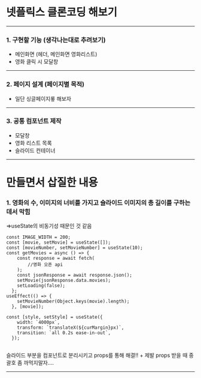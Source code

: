 # 넷플릭스 클론코딩 해보기

---

### 1. 구현할 기능 (생각나는대로 추려보기)

- 메인화면 (헤더, 메인화면 영화리스트)
- 영화 클릭 시 모달창

---

### 2. 페이지 설계 (페이지별 목적)

- 일단 싱글페이지롷 해보자

---

### 3. 공통 컴포넌트 제작

- 모달창
- 영화 리스트 목록
- 슬라이드 컨테이너

---

# 만들면서 삽질한 내용

### 1. 영화의 수, 이미지의 너비를 가지고 슬라이드 이미지의 총 길이를 구하는데서 막힘

=>useState의 비동기성 때문인 것 같음

```
const IMAGE_WIDTH = 200;
const [movie, setMovie] = useState([]);
const [movieNumber, setMovieNumber] = useState(10);
const getMovies = async () => {
    const response = await fetch(
        //영화 오픈 api
    );
    const jsonResponse = await response.json();
    setMovie(jsonResponse.data.movies);
    setLoading(false);
  };
useEffect(() => {
    setMovieNumber(Object.keys(movie).length);
  }, [movie]);

const [style, setStyle] = useState({
    width: `4000px`,
    transform: `translateX(${curMargin}px)`,
    transition: `all 0.2s ease-in-out`,
  });


```

슬라이드 부분을 컴포넌트로 분리시키고 props를 통해 해결!! + 제발 props 받을 때 중괄호 좀 까먹지말자....

---

